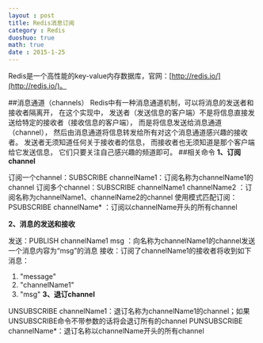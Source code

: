 ```yaml
---
layout : post
title: Redis消息订阅
category : Redis
duoshuo: true
math: true
date : 2015-1-25
---
```


<!-- more -->

Redis是一个高性能的key-value内存数据库，官网：[http://redis.io/](http://redis.io/)。

##消息通道（channels）
Redis中有一种消息通道机制，可以将消息的发送者和接收者隔离开， 在这个实现中， 发送者（发送信息的客户端）不是将信息直接发送给特定的接收者（接收信息的客户端）， 而是将信息发送给消息通道（channel）， 然后由消息通道将信息转发给所有对这个消息通道感兴趣的接收者。
发送者无须知道任何关于接收者的信息， 而接收者也无须知道是那个客户端给它发送信息， 它们只要关注自己感兴趣的频道即可。
##相关命令
**1、订阅channel**
>
订阅一个channel：SUBSCRIBE channelName1：订阅名称为channelName1的channel
订阅多个channel：SUBSCRIBE channelName1 channelName2 ：订阅名称为channelName1、channelName2的channel
使用模式匹配订阅：PSUBSCRIBE channelName* ：订阅以channelName开头的所有channel

**2、消息的发送和接收**
>
发送：PUBLISH  channelName1 msg ：向名称为channelName1的channel发送一个消息内容为“msg”的消息
接收：订阅了channelName1的接收者将收到如下消息：
1) "message"
2) "channelName1"
3) "msg"
**3、退订channel**
>
UNSUBSCRIBE channelName1：退订名称为channelName1的channel；如果UNSUBSCRIBE命令不带参数的话将会退订所有的channel
PUNSUBSCRIBE channelName*：退订名称以channelName开头的所有channel







